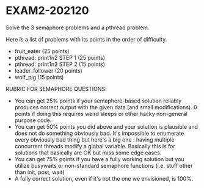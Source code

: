 # EXAM2-202120

Solve the 3 semaphore problems and a pthread problem.

Here is a list of problems with its points in the order of difficulty.

* fruit_eater (25 points)
* pthread: print1n2 STEP 1 (25 points)
* pthread: print1n2 STEP 2 (15 points)
* leader_follower (20 points)
* wolf_pig (15 points)


RUBRIC FOR SEMAPHORE QUESTIONS:


* You can get 25% points if your semaphore-based solution reliably
  produces correct output with the given data (and small
  modifications).  0 points if doing this requires weird sleeps or
  other hacky non-general purpose code.
* You can get 50% points you did above and your solution is
  plausible and does not do something obviously bad.  It's impossible
  to enumerate every obviously bad thing but here's a big one : having
  multiple concurrent threads modify a global variable.  Basically
  this is for solutions that basically are OK but miss some edge
  cases.
* You can get 75% points if you have a fully working solution but
  you utilize busywaits or non-standard semaphore functions
  (i.e. stuff other than init, post, wait)
* A fully correct solution, even if it's not the one we envisioned, is
  100%.
